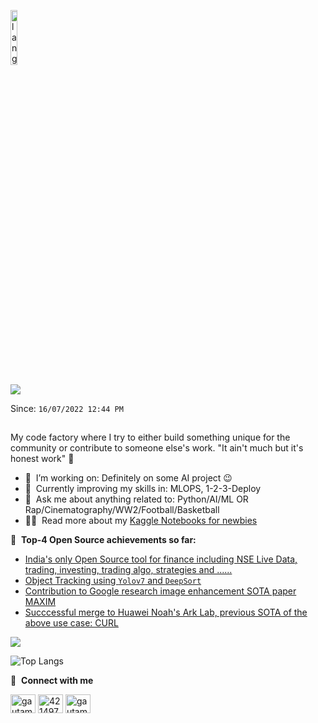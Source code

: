<p align="left"><img width=15%" src="https://github.com/alansmathew/alansmathew/raw/master/lang.gif" alt="lang image here" /></p>


![](https://komarev.com/ghpvc/?username=deshwalmahesh&style=plastic&color=ff69b4)

Since: `16/07/2022 12:44 PM`
##
My code factory where I try to either build something unique for the community or contribute to someone else's work. "It ain't much but it's honest work" :rofl:

- 🔭 &nbsp;I’m working on: Definitely on some AI project :wink:
- 🌱 &nbsp;Currently improving my skills in: MLOPS, 1-2-3-Deploy
- 💬 &nbsp;Ask me about anything related to: Python/AI/ML OR Rap/Cinematography/WW2/Football/Basketball
- 👨‍💻 &nbsp;Read more about my [Kaggle Notebooks for newbies](https://www.kaggle.com/deshwalmahesh/code?userId=3734583&sortBy=voteCount&tab=profile)


📕 &nbsp;**Top-4 Open Source achievements so far:**
<!-- BLOG-POST-LIST:START -->
- [India's only Open Source tool for finance including NSE Live Data, trading, investing, trading algo, strategies and ...... ](https://github.com/deshwalmahesh/NSE-Stock-Scanner)
- [Object Tracking using `Yolov7` and `DeepSort`](https://github.com/deshwalmahesh/yolov7-deepsort-tracking)
- [Contribution to Google research image enhancement SOTA paper MAXIM](https://github.com/google-research/maxim/pull/13)
- [Succcessful merge to Huawei Noah's Ark Lab, previous SOTA of the above use case: CURL](https://github.com/sjmoran/CURL/pull/30)
<!-- BLOG-POST-LIST:END -->


<a href="">
  <img align="centre" src="https://github-readme-stats.vercel.app/api?username=deshwalmahesh&count_private=true&include_all_commits=true&show_icons=true&title_color=007bff&text_color=e7e7e7&icon_color=007bff&bg_color=171c28" />
<a />
  
![Top Langs](https://github-readme-stats.vercel.app/api/top-langs/?username=deshwalmahesh&layout=compact&title_color=007bff&text_color=e7e7e7&icon_color=007bff&bg_color=171c28)



🔗 &nbsp;**Connect with me**
<p align="left">
<a href="https://www.linkedin.com/in/deshwalmahesh/" target="blank"><img align="center" src="https://raw.githubusercontent.com/rahuldkjain/github-profile-readme-generator/master/src/images/icons/Social/linked-in-alt.svg" alt="gautamkrishnar" height="30" width="40" /></a>
<a href="https://stackoverflow.com/users/11725056/deshwal" target="blank"><img align="center" src="https://raw.githubusercontent.com/rahuldkjain/github-profile-readme-generator/master/src/images/icons/Social/stack-overflow.svg" alt="4214976" height="30" width="40" /></a>
<a href="https://www.instagram.com/deshwal.mahesh/" target="blank"><img align="center" src="https://raw.githubusercontent.com/rahuldkjain/github-profile-readme-generator/master/src/images/icons/Social/instagram.svg" alt="gautamkrishnar" height="30" width="40" /></a>

